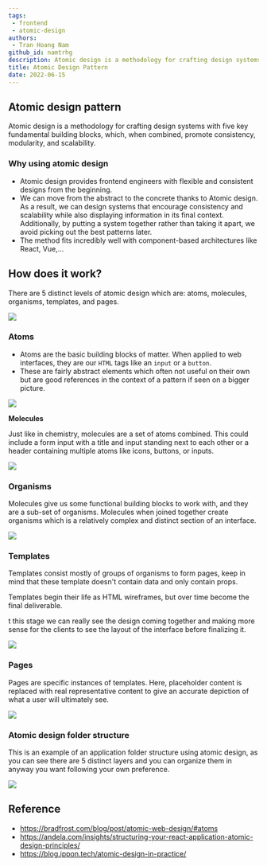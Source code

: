 ```yaml
---
tags: 
 - frontend
 - atomic-design
authors: 
 - Tran Hoang Nam
github_id: namtrhg
description: Atomic design is a methodology for crafting design systems with five key fundamental building blocks, which, when combined, promote consistency, modularity, and scalability.
title: Atomic Design Pattern
date: 2022-06-15
---
```


## Atomic design pattern

Atomic design is a methodology for crafting design systems with five key fundamental building blocks, which, when combined, promote consistency, modularity, and scalability.

### Why using atomic design

- Atomic design provides frontend engineers with flexible and consistent designs from the beginning.
- We can move from the abstract to the concrete thanks to Atomic design. As a result, we can design systems that encourage consistency and scalability while also displaying information in its final context. Additionally, by putting a system together rather than taking it apart, we avoid picking out the best patterns later.
- The method fits incredibly well with component-based architectures like React, Vue,...

## How does it work?

There are 5 distinct levels of atomic design which are: atoms, molecules, organisms, templates, and pages.

![](assets/atomic-design-pattern_atom-design-structure.webp)

### Atoms

- Atoms are the basic building blocks of matter. When applied to web interfaces, they are our `HTML` tags like an `input` or a `button`.
- These are fairly abstract elements which often not useful on their own but are good references in the context of a pattern if seen on a bigger picture.

![](assets/atomic-design-pattern_atom-atomic-design.webp)

**Molecules**

Just like in chemistry, molecules are a set of atoms combined. This could include a form input with a title and input standing next to each other or a header containing multiple atoms like icons, buttons, or inputs.

![](assets/atomic-design-pattern_molecule-atomic-design.webp)

### Organisms

Molecules give us some functional building blocks to work with, and they are a sub-set of organisms. Molecules when joined together create organisms which is a relatively complex and distinct section of an interface.

![](assets/atomic-design-pattern_organisms-atomic-design.webp)

### Templates

Templates consist mostly of groups of organisms to form pages, keep in mind that these template doesn't contain data and only contain props.

Templates begin their life as HTML wireframes, but over time become the final deliverable.

t this stage we can really see the design coming together and making more sense for the clients to see the layout of the interface before finalizing it.

![](assets/atomic-design-pattern_template-atomic-design.webp)

### Pages

Pages are specific instances of templates. Here, placeholder content is replaced with real representative content to give an accurate depiction of what a user will ultimately see.

![](assets/atomic-design-pattern_page-atomic-design.webp)

### Atomic design folder structure

This is an example of an application folder structure using atomic design, as you can see there are 5 distinct layers and you can organize them in anyway you want following your own preference.

![](assets/atomic-design-pattern_folder-structure-atomic-design.webp)

## Reference

- https://bradfrost.com/blog/post/atomic-web-design/#atoms
- https://andela.com/insights/structuring-your-react-application-atomic-design-principles/
- https://blog.ippon.tech/atomic-design-in-practice/
